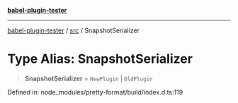 [**babel-plugin-tester**](../../README.md)

***

[babel-plugin-tester](../../README.md) / [src](../README.md) / SnapshotSerializer

# Type Alias: SnapshotSerializer

> **SnapshotSerializer** = `NewPlugin` \| `OldPlugin`

Defined in: node\_modules/pretty-format/build/index.d.ts:119

